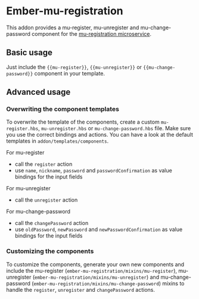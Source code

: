# Ember-mu-registration

This addon provides a mu-register, mu-unregister and mu-change-password component for the [mu-registration microservice](https://github.com/mu-semtech/registration-service). 

## Basic usage
Just include the `{{mu-register}}`, `{{mu-unregister}}` or `{{mu-change-password}}` component in your template.

## Advanced usage

### Overwriting the component templates
To overwrite the template of the components, create a custom `mu-register.hbs`, `mu-unregister.hbs` or `mu-change-password.hbs` file. Make sure you use the correct bindings and actions. You can have a look at the default templates in `addon/templates/components`.

For mu-register
  - call the `register` action
  - use `name`, `nickname`, `password` and `passwordConfirmation` as value bindings for the input fields

For mu-unregister
  - call the `unregister` action

For mu-change-password
  - call the `changePassword` action
  - use `oldPassword`, `newPassword` and `newPasswordConfirmation` as value bindings for the input fields

### Customizing the components
To customize the components, generate your own new components and include the mu-register (`ember-mu-registration/mixins/mu-register`), mu-unregister (`ember-mu-registration/mixins/mu-unregister`) and mu-change-password (`ember-mu-registration/mixins/mu-change-password`) mixins to handle the `register`, `unregister` and `changePassword` actions.
